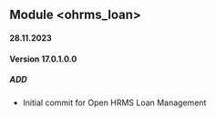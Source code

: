## Module <ohrms_loan>

#### 28.11.2023
#### Version 17.0.1.0.0
##### ADD

- Initial commit for Open HRMS Loan Management
